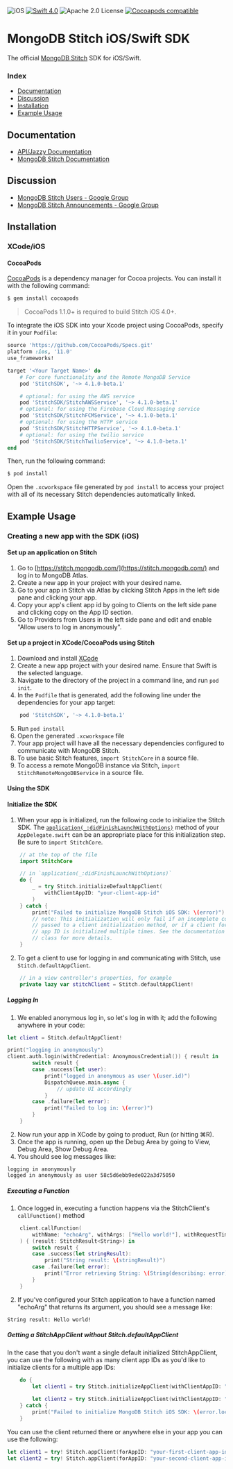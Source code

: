 ![iOS](https://img.shields.io/badge/platform-iOS-blue.svg) [![Swift 4.0](https://img.shields.io/badge/swift-4.1-orange.svg)](https://developer.apple.com/swift/) ![Apache 2.0 License](https://img.shields.io/badge/license-Apache%202-lightgrey.svg) [![Cocoapods compatible](https://img.shields.io/badge/pod-v4.1.0-beta.1-ff69b4.svg)](#CocoaPods)

# MongoDB Stitch iOS/Swift SDK 

The official [MongoDB Stitch](https://stitch.mongodb.com/) SDK for iOS/Swift.

### Index
- [Documentation](#documentation)
- [Discussion](#discussion)
- [Installation](#installation)
- [Example Usage](#example-usage)

## Documentation
* [API/Jazzy Documentation](https://s3.amazonaws.com/stitch-sdks/swift/docs/4.0.5/index.html)
* [MongoDB Stitch Documentation](https://docs.mongodb.com/stitch/)

## Discussion
* [MongoDB Stitch Users - Google Group](https://groups.google.com/d/forum/mongodb-stitch-users)
* [MongoDB Stitch Announcements - Google Group](https://groups.google.com/d/forum/mongodb-stitch-announce)

## Installation

### XCode/iOS

#### CocoaPods

[CocoaPods](http://cocoapods.org) is a dependency manager for Cocoa projects. You can install it with the following command:

```bash
$ gem install cocoapods
```

> CocoaPods 1.1.0+ is required to build Stitch iOS 4.0+.

To integrate the iOS SDK into your Xcode project using CocoaPods, specify it in your `Podfile`:

```ruby
source 'https://github.com/CocoaPods/Specs.git'
platform :ios, '11.0'
use_frameworks!

target '<Your Target Name>' do
    # For core functionality and the Remote MongoDB Service
    pod 'StitchSDK', '~> 4.1.0-beta.1'

    # optional: for using the AWS service
    pod 'StitchSDK/StitchAWSService', '~> 4.1.0-beta.1'
    # optional: for using the Firebase Cloud Messaging service
    pod 'StitchSDK/StitchFCMService', '~> 4.1.0-beta.1'
    # optional: for using the HTTP service
    pod 'StitchSDK/StitchHTTPService', '~> 4.1.0-beta.1'
    # optional: for using the twilio service
    pod 'StitchSDK/StitchTwilioService', '~> 4.1.0-beta.1'
end
```

Then, run the following command:

```bash
$ pod install
```

Open the `.xcworkspace` file generated by `pod install` to access your project with all of its necessary Stitch dependencies automatically linked.

## Example Usage

### Creating a new app with the SDK (iOS)

#### Set up an application on Stitch
1. Go to [https://stitch.mongodb.com/](https://stitch.mongodb.com/) and log in to MongoDB Atlas.
2. Create a new app in your project with your desired name.
3. Go to your app in Stitch via Atlas by clicking Stitch Apps in the left side pane and clicking your app.
3. Copy your app's client app id by going to Clients on the left side pane and clicking copy on the App ID section.
4. Go to Providers from Users in the left side pane and edit and enable "Allow users to log in anonymously".

#### Set up a project in XCode/CocoaPods using Stitch

1. Download and install [XCode](https://developer.apple.com/xcode/)
2. Create a new app project with your desired name. Ensure that Swift is the selected language.
3. Navigate to the directory of the project in a command line, and run `pod init`.
4. In the `Podfile` that is generated, add the following line under the dependencies for your app target:

```ruby
    pod 'StitchSDK', '~> 4.1.0-beta.1'
```

5. Run `pod install`
6. Open the generated `.xcworkspace` file
7. Your app project will have all the necessary dependencies configured to communicate with MongoDB Stitch.
8. To use basic Stitch features, `import StitchCore` in a source file.
9. To access a remote MongoDB instance via Stitch, `import StitchRemoteMongoDBService` in a source file.

#### Using the SDK

#### Initialize the SDK
1. When your app is initialized, run the following code to initialize the Stitch SDK. The [`application(_:didFinishLaunchWithOptions)`](https://developer.apple.com/documentation/uikit/uiapplicationdelegate/1622921-application) method of your `AppDelegate.swift` can be an appropriate place for this initialization step. Be sure to `import StitchCore`.

```swift
    // at the top of the file
    import StitchCore

    // in `application(_:didFinishLaunchWithOptions)`
    do {
        _ = try Stitch.initializeDefaultAppClient(
            withClientAppID: "your-client-app-id"
        )
    } catch {
        print("Failed to initialize MongoDB Stitch iOS SDK: \(error)")
        // note: This initialization will only fail if an incomplete configuration is 
        // passed to a client initialization method, or if a client for a particular 
        // app ID is initialized multiple times. See the documentation of the "Stitch" 
        // class for more details.
    }
```

2. To get a client to use for logging in and communicating with Stitch, use `Stitch.defaultAppClient`.

```swift
    // in a view controller's properties, for example
    private lazy var stitchClient = Stitch.defaultAppClient!
```

##### Logging In
1. We enabled anonymous log in, so let's log in with it; add the following anywhere in your code:

```swift
let client = Stitch.defaultAppClient!

print("logging in anonymously")
client.auth.login(withCredential: AnonymousCredential()) { result in
        switch result {
        case .success(let user):
            print("logged in anonymous as user \(user.id)")
            DispatchQueue.main.async {
                // update UI accordingly
            }
        case .failure(let error):
            print("Failed to log in: \(error)")
        }
    }
```

2. Now run your app in XCode by going to product, Run (or hitting ⌘R).
3. Once the app is running, open up the Debug Area by going to View, Debug Area, Show Debug Area.
4. You should see log messages like:

```
logging in anonymously                                                    	
logged in anonymously as user 58c5d6ebb9ede022a3d75050
```

##### Executing a Function

1. Once logged in, executing a function happens via the StitchClient's `callFunction()` method

```swift
    client.callFunction(
        withName: "echoArg", withArgs: ["Hello world!"], withRequestTimeout: 5.0
    ) { (result: StitchResult<String>) in
        switch result {
        case .success(let stringResult):
            print("String result: \(stringResult)")
        case .failure(let error):
            print("Error retrieving String: \(String(describing: error))")
        }
    }
```

2. If you've configured your Stitch application to have a function named "echoArg" that returns its argument, you should see a message like:

```
String result: Hello world!
```

##### Getting a StitchAppClient without Stitch.defaultAppClient

In the case that you don't want a single default initialized StitchAppClient, you can use the following with as many client app IDs as you'd like to initialize clients for a multiple app IDs:

```swift
    do {        
        let client1 = try Stitch.initializeAppClient(withClientAppID: "your-first-client-app-id")
        
        let client2 = try Stitch.initializeAppClient(withClientAppID: "your-second-client-app-id")
    } catch {
        print("Failed to initialize MongoDB Stitch iOS SDK: \(error.localizedDescription)")
    }
```

You can use the client returned there or anywhere else in your app you can use the following:


```swift
let client1 = try! Stitch.appClient(forAppID: "your-first-client-app-id")
let client2 = try! Stitch.appClient(forAppID: "your-second-client-app-id")
```
